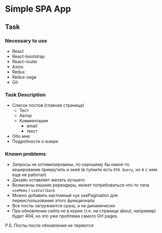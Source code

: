 # Simple SPA App

## Task

### Necessary to use
- React
- React-bootstrap
- React-router
- Axios
- Redux
- Redux-saga
- Git

### Task Description
- Список постов (главная страница)
  - Тест
  - Автор
  - Комментарии
    - email
    - текст
- Обо мне
- Подробности о юзере

### Known problems
- Запросы не оптимизированы, по хорошему бы какое-то кеширование прикрутить и окей (в тулките есть `RTK Query`, но я с ним еще не работал)
- Дизайн оставляет желать лучшего
- Возможны лишние ререндеры, может потребоваться что-то типа `useMemo` / `useCallback`
- Можно добавить кастомный хук usePagination для переиспользования этого функционала
- Все посты загружаются сразу, а не динамически
- При обновлении сайта не в корне (т.е. на странице about, например) будет 404, но это уже проблема самого GH pages. 

P.S. Посты после обновления не теряются
